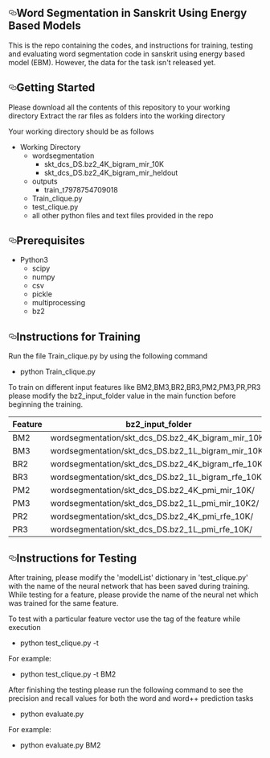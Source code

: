 <div id="readme" class="readme blob instapaper_body">
    <article class="markdown-body entry-content" itemprop="text"><h1><a href="#word-segmentation-in-sanskrit-using-energy-based-models" aria-hidden="true" class="anchor" id="user-content-word-segmentation-in-sanskrit-using-energy-based-models"><svg aria-hidden="true" class="octicon octicon-link" height="16" version="1.1" viewBox="0 0 16 16" width="16"><path fill-rule="evenodd" d="M4 9h1v1H4c-1.5 0-3-1.69-3-3.5S2.55 3 4 3h4c1.45 0 3 1.69 3 3.5 0 1.41-.91 2.72-2 3.25V8.59c.58-.45 1-1.27 1-2.09C10 5.22 8.98 4 8 4H4c-.98 0-2 1.22-2 2.5S3 9 4 9zm9-3h-1v1h1c1 0 2 1.22 2 2.5S13.98 12 13 12H9c-.98 0-2-1.22-2-2.5 0-.83.42-1.64 1-2.09V6.25c-1.09.53-2 1.84-2 3.25C6 11.31 7.55 13 9 13h4c1.45 0 3-1.69 3-3.5S14.5 6 13 6z"></path></svg></a>Word Segmentation in Sanskrit Using Energy Based Models</h1>
<p>This is the repo containing the codes, and instructions for training, testing and evaluating word segmentation code in sanskrit using energy based model (EBM). However, the data for the task isn't released yet.</p>
<h2><a href="#getting-started" aria-hidden="true" class="anchor" id="user-content-getting-started"><svg aria-hidden="true" class="octicon octicon-link" height="16" version="1.1" viewBox="0 0 16 16" width="16"><path fill-rule="evenodd" d="M4 9h1v1H4c-1.5 0-3-1.69-3-3.5S2.55 3 4 3h4c1.45 0 3 1.69 3 3.5 0 1.41-.91 2.72-2 3.25V8.59c.58-.45 1-1.27 1-2.09C10 5.22 8.98 4 8 4H4c-.98 0-2 1.22-2 2.5S3 9 4 9zm9-3h-1v1h1c1 0 2 1.22 2 2.5S13.98 12 13 12H9c-.98 0-2-1.22-2-2.5 0-.83.42-1.64 1-2.09V6.25c-1.09.53-2 1.84-2 3.25C6 11.31 7.55 13 9 13h4c1.45 0 3-1.69 3-3.5S14.5 6 13 6z"></path></svg></a>Getting Started</h2>
<p>Please download all the contents of this repository to your working directory
Extract the rar files as folders into the working directory</p>
<p>Your working directory should be as follows</p>
<ul>
<li>Working Directory
<ul>
<li>wordsegmentation
<ul>
<li>skt_dcs_DS.bz2_4K_bigram_mir_10K</li>
<li>skt_dcs_DS.bz2_4K_bigram_mir_heldout</li>
</ul>
</li>
<li>outputs
<ul>
<li>train_t7978754709018</li>
</ul>
</li>
<li>Train_clique.py</li>
<li>test_clique.py</li>
<li>all other python files and text files provided in the repo</li>
</ul>
</li>
</ul>
<h2><a href="#prerequisites" aria-hidden="true" class="anchor" id="user-content-prerequisites"><svg aria-hidden="true" class="octicon octicon-link" height="16" version="1.1" viewBox="0 0 16 16" width="16"><path fill-rule="evenodd" d="M4 9h1v1H4c-1.5 0-3-1.69-3-3.5S2.55 3 4 3h4c1.45 0 3 1.69 3 3.5 0 1.41-.91 2.72-2 3.25V8.59c.58-.45 1-1.27 1-2.09C10 5.22 8.98 4 8 4H4c-.98 0-2 1.22-2 2.5S3 9 4 9zm9-3h-1v1h1c1 0 2 1.22 2 2.5S13.98 12 13 12H9c-.98 0-2-1.22-2-2.5 0-.83.42-1.64 1-2.09V6.25c-1.09.53-2 1.84-2 3.25C6 11.31 7.55 13 9 13h4c1.45 0 3-1.69 3-3.5S14.5 6 13 6z"></path></svg></a>Prerequisites</h2>
<ul>
<li>Python3
<ul>
<li>scipy</li>
<li>numpy</li>
<li>csv</li>
<li>pickle</li>
<li>multiprocessing</li>
<li>bz2</li>
</ul>
</li>
</ul>
<h2><a href="#instructions-for-training" aria-hidden="true" class="anchor" id="user-content-instructions-for-training"><svg aria-hidden="true" class="octicon octicon-link" height="16" version="1.1" viewBox="0 0 16 16" width="16"><path fill-rule="evenodd" d="M4 9h1v1H4c-1.5 0-3-1.69-3-3.5S2.55 3 4 3h4c1.45 0 3 1.69 3 3.5 0 1.41-.91 2.72-2 3.25V8.59c.58-.45 1-1.27 1-2.09C10 5.22 8.98 4 8 4H4c-.98 0-2 1.22-2 2.5S3 9 4 9zm9-3h-1v1h1c1 0 2 1.22 2 2.5S13.98 12 13 12H9c-.98 0-2-1.22-2-2.5 0-.83.42-1.64 1-2.09V6.25c-1.09.53-2 1.84-2 3.25C6 11.31 7.55 13 9 13h4c1.45 0 3-1.69 3-3.5S14.5 6 13 6z"></path></svg></a>Instructions for Training</h2>
<p>Run the file Train_clique.py by using the following command</p>
<ul>
<li>python Train_clique.py</li>
</ul>
<p>To train on different input features like BM2,BM3,BR2,BR3,PM2,PM3,PR,PR3 please modify the bz2_input_folder value in the main function before beginning the training.</p>
<table>
<thead>
<tr>
<th>Feature</th>
<th>bz2_input_folder</th>
</tr>
</thead>
<tbody>
<tr>
<td>BM2</td>
<td>wordsegmentation/skt_dcs_DS.bz2_4K_bigram_mir_10K/</td>
</tr>
<tr>
<td>BM3</td>
<td>wordsegmentation/skt_dcs_DS.bz2_1L_bigram_mir_10K</td>
</tr>
<tr>
<td>BR2</td>
<td>wordsegmentation/skt_dcs_DS.bz2_4K_bigram_rfe_10K/</td>
</tr>
<tr>
<td>BR3</td>
<td>wordsegmentation/skt_dcs_DS.bz2_1L_bigram_rfe_10K/</td>
</tr>
<tr>
<td>PM2</td>
<td>wordsegmentation/skt_dcs_DS.bz2_4K_pmi_mir_10K/</td>
</tr>
<tr>
<td>PM3</td>
<td>wordsegmentation/skt_dcs_DS.bz2_1L_pmi_mir_10K2/</td>
</tr>
<tr>
<td>PR2</td>
<td>wordsegmentation/skt_dcs_DS.bz2_4K_pmi_rfe_10K/</td>
</tr>
<tr>
<td>PR3</td>
<td>wordsegmentation/skt_dcs_DS.bz2_1L_pmi_rfe_10K/</td>
</tr></tbody></table>
<h2><a href="#instructions-for-testing" aria-hidden="true" class="anchor" id="user-content-instructions-for-testing"><svg aria-hidden="true" class="octicon octicon-link" height="16" version="1.1" viewBox="0 0 16 16" width="16"><path fill-rule="evenodd" d="M4 9h1v1H4c-1.5 0-3-1.69-3-3.5S2.55 3 4 3h4c1.45 0 3 1.69 3 3.5 0 1.41-.91 2.72-2 3.25V8.59c.58-.45 1-1.27 1-2.09C10 5.22 8.98 4 8 4H4c-.98 0-2 1.22-2 2.5S3 9 4 9zm9-3h-1v1h1c1 0 2 1.22 2 2.5S13.98 12 13 12H9c-.98 0-2-1.22-2-2.5 0-.83.42-1.64 1-2.09V6.25c-1.09.53-2 1.84-2 3.25C6 11.31 7.55 13 9 13h4c1.45 0 3-1.69 3-3.5S14.5 6 13 6z"></path></svg></a>Instructions for Testing</h2>
<p>After training, please modify the 'modelList' dictionary  in 'test_clique.py' with the name of the neural network that has been saved during training. While testing for a feature, please provide the name of the neural net which was trained
for the same feature.</p>
<p>To test with a particular feature vector use the tag of the feature while execution</p>
<ul>
<li>python test_clique.py -t </li>
</ul>
<p>For example:</p>
<ul>
<li>python test_clique.py -t BM2</li>
</ul>
<p>After finishing the testing please run the following command to see the precision and recall values for both the word and word++ prediction tasks</p>
<ul>
<li>python evaluate.py </li>
</ul>
<p>For example:</p>
<ul>
<li>python evaluate.py BM2</li>
</ul>
